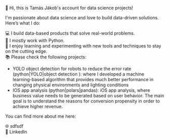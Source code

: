 👋 Hi, this is Tamás Jákob's account for data science projects!

I'm passionate about data science and love to build data-driven solutions. Here’s what I do:

💻 I build data-based products that solve real-world problems.  
🔧 I mostly work with Python.  
🌱 I enjoy learning and experimenting with new tools and techniques to stay on the cutting edge.  
📚 Please check the following projects:
- YOLO object detection for robots to reduce the error rate (python|YOLO|object detection ): where I developed a machine learning-based algorithm that provides much better performance in changing physical environments and lighting conditions 
- IOS app analysis (python|polars|pandas): iOS app analysis, where business value needs to be generated based on user behavior. The main goal is to understand the reasons for conversion propensity in order to achieve higher revenue.

You can find more about me here:  

🌐 sdfsdf  
🔗 LinkedIn  
